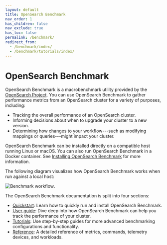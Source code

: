 ```yaml
---
layout: default
title: OpenSearch Benchmark
nav_order: 1
has_children: false
nav_exclude: true
has_toc: false
permalink: /benchmark/
redirect_from:
  - /benchmark/index/
  - /benchmark/tutorials/index/
---
```


# OpenSearch Benchmark

OpenSearch Benchmark is a macrobenchmark utility provided by the [OpenSearch Project](https://github.com/opensearch-project). You can use OpenSearch Benchmark to gather performance metrics from an OpenSearch cluster for a variety of purposes, including:

- Tracking the overall performance of an OpenSearch cluster.
- Informing decisions about when to upgrade your cluster to a new version.
- Determining how changes to your workflow---such as modifying mappings or queries---might impact your cluster.

OpenSearch Benchmark can be installed directly on a compatible host running Linux or macOS. You can also run OpenSearch Benchmark in a Docker container. See [Installing OpenSearch Benchmark]({{site.url}}{{site.baseurl}}/benchmark/installing-benchmark/) for more information.

The following diagram visualizes how OpenSearch Benchmark works when run against a local host:

![Benchmark workflow]({{site.url}}{{site.baseurl}}/images/benchmark/osb-workflow.jpg).

The OpenSearch Benchmark documentation is split into four sections:

- [Quickstart]({{site.url}}{{site.baseurl}}/benchmark/quickstart/): Learn how to quickly run and install OpenSearch Benchmark.
- [User guide]({{site.url}}{{site.baseurl}}/benchmark/user-guide/index/): Dive deep into how OpenSearch Benchmark can help you track the performance of your cluster.
- [Tutorials]({{site.url}}{{site.baseurl}}/benchmark/tutorials/index/): Use step-by-step guides for more advanced benchmarking configurations and functionality.
- [Reference]({{site.url}}{{site.baseurl}}/benchmark/reference/index/): A detailed reference of metrics, commands, telemetry devices, and workloads.




